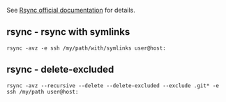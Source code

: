 See [Rsync official documentation](http://rsync.samba.org/) for details.

rsync - rsync with symlinks
---------------------------

```shell
rsync -avz -e ssh /my/path/with/symlinks user@host:
```

rsync - delete-excluded
-----------------------

```shell
rsync -avz --recursive --delete --delete-excluded --exclude .git* -e ssh /my/path user@host:
```
